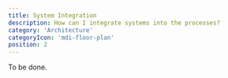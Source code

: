 ```yaml
---
title: System Integration
description: How can I integrate systems into the processes?
category: 'Architecture'
categoryIcon: 'mdi-floor-plan'
position: 2
---
```


To be done.
